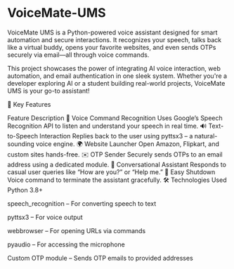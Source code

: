 # VoiceMate-UMS
VoiceMate UMS is a Python-powered voice assistant designed for smart automation and secure interactions. It recognizes your speech, talks back like a virtual buddy, opens your favorite websites, and even sends OTPs securely via email—all through voice commands.

This project showcases the power of integrating AI voice interaction, web automation, and email authentication in one sleek system. Whether you're a developer exploring AI or a student building real-world projects, VoiceMate UMS is your go-to assistant!

🌟 Key Features

Feature	Description
🎤 Voice Command Recognition	Uses Google’s Speech Recognition API to listen and understand your speech in real time.
🔊 Text-to-Speech Interaction	Replies back to the user using pyttsx3 – a natural-sounding voice engine.
🌍 Website Launcher	Open Amazon, Flipkart, and custom sites hands-free.
✉️ OTP Sender	Securely sends OTPs to an email address using a dedicated module.
💬 Conversational Assistant	Responds to casual user queries like “How are you?” or “Help me.”
🚀 Easy Shutdown	Voice command to terminate the assistant gracefully.
🛠️ Technologies Used
Python 3.8+

speech_recognition – For converting speech to text

pyttsx3 – For voice output

webbrowser – For opening URLs via commands

pyaudio – For accessing the microphone

Custom OTP module – Sends OTP emails to provided addresses
